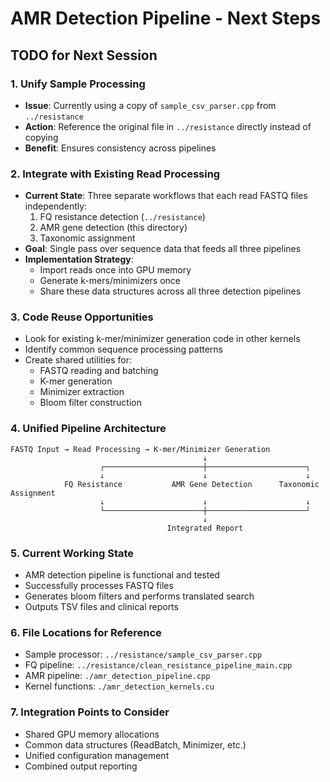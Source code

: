 # AMR Detection Pipeline - Next Steps

## TODO for Next Session

### 1. Unify Sample Processing
- **Issue**: Currently using a copy of `sample_csv_parser.cpp` from `../resistance`
- **Action**: Reference the original file in `../resistance` directly instead of copying
- **Benefit**: Ensures consistency across pipelines

### 2. Integrate with Existing Read Processing
- **Current State**: Three separate workflows that each read FASTQ files independently:
  1. FQ resistance detection (`../resistance`)
  2. AMR gene detection (this directory)
  3. Taxonomic assignment
- **Goal**: Single pass over sequence data that feeds all three pipelines
- **Implementation Strategy**:
  - Import reads once into GPU memory
  - Generate k-mers/minimizers once
  - Share these data structures across all three detection pipelines

### 3. Code Reuse Opportunities
- Look for existing k-mer/minimizer generation code in other kernels
- Identify common sequence processing patterns
- Create shared utilities for:
  - FASTQ reading and batching
  - K-mer generation
  - Minimizer extraction
  - Bloom filter construction

### 4. Unified Pipeline Architecture
```
FASTQ Input → Read Processing → K-mer/Minimizer Generation
                                           ↓
                    ┌──────────────────────┼──────────────────────┐
                    ↓                      ↓                      ↓
            FQ Resistance           AMR Gene Detection      Taxonomic Assignment
                    ↓                      ↓                      ↓
                    └──────────────────────┼──────────────────────┘
                                           ↓
                                   Integrated Report
```

### 5. Current Working State
- AMR detection pipeline is functional and tested
- Successfully processes FASTQ files
- Generates bloom filters and performs translated search
- Outputs TSV files and clinical reports

### 6. File Locations for Reference
- Sample processor: `../resistance/sample_csv_parser.cpp`
- FQ pipeline: `../resistance/clean_resistance_pipeline_main.cpp`
- AMR pipeline: `./amr_detection_pipeline.cpp`
- Kernel functions: `./amr_detection_kernels.cu`

### 7. Integration Points to Consider
- Shared GPU memory allocations
- Common data structures (ReadBatch, Minimizer, etc.)
- Unified configuration management
- Combined output reporting